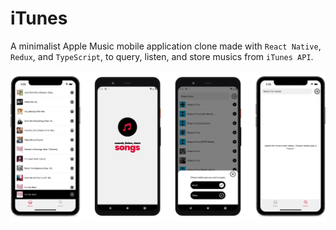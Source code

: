 # iTunes

A minimalist Apple Music mobile application clone made with `React Native`, `Redux`, and `TypeScript`, to query, listen, and store musics from `iTunes API`.

<img src="src/assets/screenshot.png"/>
